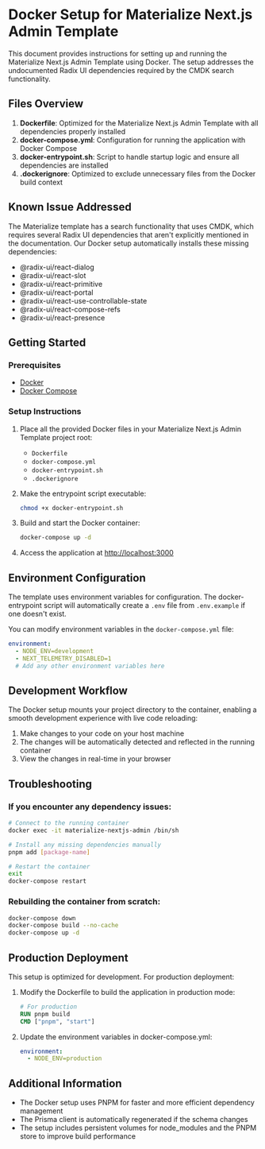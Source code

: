 # Docker Setup for Materialize Next.js Admin Template

This document provides instructions for setting up and running the Materialize Next.js Admin Template using Docker. The setup addresses the undocumented Radix UI dependencies required by the CMDK search functionality.

## Files Overview

1. **Dockerfile**: Optimized for the Materialize Next.js Admin Template with all dependencies properly installed
2. **docker-compose.yml**: Configuration for running the application with Docker Compose
3. **docker-entrypoint.sh**: Script to handle startup logic and ensure all dependencies are installed
4. **.dockerignore**: Optimized to exclude unnecessary files from the Docker build context

## Known Issue Addressed

The Materialize template has a search functionality that uses CMDK, which requires several Radix UI dependencies that aren't explicitly mentioned in the documentation. Our Docker setup automatically installs these missing dependencies:

- @radix-ui/react-dialog
- @radix-ui/react-slot
- @radix-ui/react-primitive
- @radix-ui/react-portal
- @radix-ui/react-use-controllable-state
- @radix-ui/react-compose-refs
- @radix-ui/react-presence

## Getting Started

### Prerequisites

- [Docker](https://docs.docker.com/get-docker/)
- [Docker Compose](https://docs.docker.com/compose/install/)

### Setup Instructions

1. Place all the provided Docker files in your Materialize Next.js Admin Template project root:
   - `Dockerfile`
   - `docker-compose.yml`
   - `docker-entrypoint.sh`
   - `.dockerignore`

2. Make the entrypoint script executable:
   ```bash
   chmod +x docker-entrypoint.sh
   ```

3. Build and start the Docker container:
   ```bash
   docker-compose up -d
   ```

4. Access the application at [http://localhost:3000](http://localhost:3000)

## Environment Configuration

The template uses environment variables for configuration. The docker-entrypoint script will automatically create a `.env` file from `.env.example` if one doesn't exist.

You can modify environment variables in the `docker-compose.yml` file:

```yaml
environment:
  - NODE_ENV=development
  - NEXT_TELEMETRY_DISABLED=1
  # Add any other environment variables here
```

## Development Workflow

The Docker setup mounts your project directory to the container, enabling a smooth development experience with live code reloading:

1. Make changes to your code on your host machine
2. The changes will be automatically detected and reflected in the running container
3. View the changes in real-time in your browser

## Troubleshooting

### If you encounter any dependency issues:

```bash
# Connect to the running container
docker exec -it materialize-nextjs-admin /bin/sh

# Install any missing dependencies manually
pnpm add [package-name]

# Restart the container
exit
docker-compose restart
```

### Rebuilding the container from scratch:

```bash
docker-compose down
docker-compose build --no-cache
docker-compose up -d
```

## Production Deployment

This setup is optimized for development. For production deployment:

1. Modify the Dockerfile to build the application in production mode:
   ```dockerfile
   # For production
   RUN pnpm build
   CMD ["pnpm", "start"]
   ```

2. Update the environment variables in docker-compose.yml:
   ```yaml
   environment:
     - NODE_ENV=production
   ```

## Additional Information

- The Docker setup uses PNPM for faster and more efficient dependency management
- The Prisma client is automatically regenerated if the schema changes
- The setup includes persistent volumes for node_modules and the PNPM store to improve build performance
